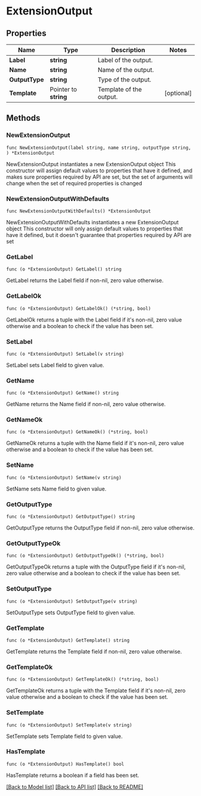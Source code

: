 # ExtensionOutput

## Properties

Name | Type | Description | Notes
------------ | ------------- | ------------- | -------------
**Label** | **string** | Label of the output. | 
**Name** | **string** | Name of the output. | 
**OutputType** | **string** | Type of the output. | 
**Template** | Pointer to **string** | Template of the output. | [optional] 

## Methods

### NewExtensionOutput

`func NewExtensionOutput(label string, name string, outputType string, ) *ExtensionOutput`

NewExtensionOutput instantiates a new ExtensionOutput object
This constructor will assign default values to properties that have it defined,
and makes sure properties required by API are set, but the set of arguments
will change when the set of required properties is changed

### NewExtensionOutputWithDefaults

`func NewExtensionOutputWithDefaults() *ExtensionOutput`

NewExtensionOutputWithDefaults instantiates a new ExtensionOutput object
This constructor will only assign default values to properties that have it defined,
but it doesn't guarantee that properties required by API are set

### GetLabel

`func (o *ExtensionOutput) GetLabel() string`

GetLabel returns the Label field if non-nil, zero value otherwise.

### GetLabelOk

`func (o *ExtensionOutput) GetLabelOk() (*string, bool)`

GetLabelOk returns a tuple with the Label field if it's non-nil, zero value otherwise
and a boolean to check if the value has been set.

### SetLabel

`func (o *ExtensionOutput) SetLabel(v string)`

SetLabel sets Label field to given value.


### GetName

`func (o *ExtensionOutput) GetName() string`

GetName returns the Name field if non-nil, zero value otherwise.

### GetNameOk

`func (o *ExtensionOutput) GetNameOk() (*string, bool)`

GetNameOk returns a tuple with the Name field if it's non-nil, zero value otherwise
and a boolean to check if the value has been set.

### SetName

`func (o *ExtensionOutput) SetName(v string)`

SetName sets Name field to given value.


### GetOutputType

`func (o *ExtensionOutput) GetOutputType() string`

GetOutputType returns the OutputType field if non-nil, zero value otherwise.

### GetOutputTypeOk

`func (o *ExtensionOutput) GetOutputTypeOk() (*string, bool)`

GetOutputTypeOk returns a tuple with the OutputType field if it's non-nil, zero value otherwise
and a boolean to check if the value has been set.

### SetOutputType

`func (o *ExtensionOutput) SetOutputType(v string)`

SetOutputType sets OutputType field to given value.


### GetTemplate

`func (o *ExtensionOutput) GetTemplate() string`

GetTemplate returns the Template field if non-nil, zero value otherwise.

### GetTemplateOk

`func (o *ExtensionOutput) GetTemplateOk() (*string, bool)`

GetTemplateOk returns a tuple with the Template field if it's non-nil, zero value otherwise
and a boolean to check if the value has been set.

### SetTemplate

`func (o *ExtensionOutput) SetTemplate(v string)`

SetTemplate sets Template field to given value.

### HasTemplate

`func (o *ExtensionOutput) HasTemplate() bool`

HasTemplate returns a boolean if a field has been set.


[[Back to Model list]](../README.md#documentation-for-models) [[Back to API list]](../README.md#documentation-for-api-endpoints) [[Back to README]](../README.md)



